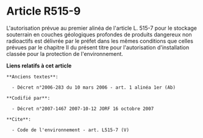 # Article R515-9

L'autorisation prévue au premier alinéa de l'article L. 515-7 pour le stockage souterrain en couches géologiques profondes de
produits dangereux non radioactifs est délivrée par le préfet dans les mêmes conditions que celles prévues par le chapitre II
du présent titre pour l'autorisation d'installation classée pour la protection de l'environnement.

**Liens relatifs à cet article**

	**Anciens textes**:

	  - Décret n°2006-283 du 10 mars 2006 - art. 1 alinéa 1er (Ab)

	**Codifié par**:

	  - Décret n°2007-1467 2007-10-12 JORF 16 octobre 2007

	**Cite**:

	  - Code de l'environnement - art. L515-7 (V)
